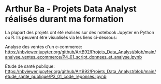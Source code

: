 # Arthur Ba - Projets Data Analyst réalisés durant ma formation

La plupart des projets ont été réalisés sur des notebook Jupyter en Python ou R. Ils peuvent être visualisés via les liens ci-dessous:

Analyse des ventes d'un e-commerce:
https://nbviewer.jupyter.org/github/ArtB92/Projets_Data_Analyst/blob/main/analyse_ventes_ecommerce/P4_01_script_donnees_et_analyse.ipynb

Etude de santé publique:
https://nbviewer.jupyter.org/github/ArtB92/Projets_Data_Analyst/blob/main/etude_sante_publique/P3_01_code_reponses.ipynb
